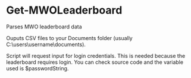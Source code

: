 # Get-MWOLeaderboard
Parses MWO leaderboard data

Ouputs CSV files to your Documents folder (usually C:\users\username\documents).

Script will request input for login credentials. This is needed because the leaderboard requires login.
You can check source code and the variable used is $passwordString.
